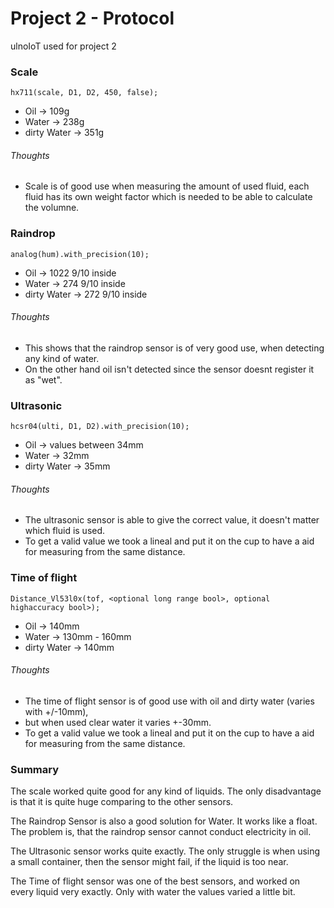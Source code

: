 # Project 2 - Protocol

ulnoIoT used for project 2

### Scale
`hx711(scale, D1, D2, 450, false);`

* Oil -> 109g
* Water -> 238g
* dirty Water -> 351g

###### Thoughts

* Scale is of good use when measuring the amount of used fluid, each fluid has its own weight factor which is needed to be able to calculate the volumne.


### Raindrop
`analog(hum).with_precision(10);`

* Oil -> 1022 9/10 inside
* Water -> 274 9/10 inside
* dirty Water -> 272 9/10 inside

###### Thoughts

* This shows that the raindrop sensor is of very good use, when detecting any kind of water. 
* On the other hand oil isn't detected since the sensor doesnt register it as "wet".

### Ultrasonic
`hcsr04(ulti, D1, D2).with_precision(10);`

* Oil -> values between 34mm
* Water -> 32mm
* dirty Water -> 35mm

###### Thoughts

* The ultrasonic sensor is able to give the correct value, it doesn't matter which fluid is used. 
* To get a valid value we took a lineal and put it on the cup to have a aid for measuring from the same distance.


### Time of flight
`Distance_Vl53l0x(tof, <optional long range bool>, optional highaccuracy bool>);`

* Oil -> 140mm
* Water -> 130mm - 160mm
* dirty Water -> 140mm

###### Thoughts

* The time of flight sensor is of good use with oil and dirty water (varies with +/-10mm), 
* but when used clear water it varies +-30mm.
* To get a valid value we took a lineal and put it on the cup to have a aid for measuring from the same distance.

### Summary

The scale worked quite good for any kind of liquids. The only disadvantage is that it is quite huge comparing to the other sensors.

The Raindrop Sensor is also a good solution for Water. It works like a float. The problem is, that the raindrop sensor cannot conduct electricity in oil.

The Ultrasonic sensor works quite exactly. The only struggle is when using a small container, then the sensor might fail, if the liquid is too near.

The Time of flight sensor was one of the best sensors, and worked on every liquid very exactly. Only with water the values varied a little bit.
